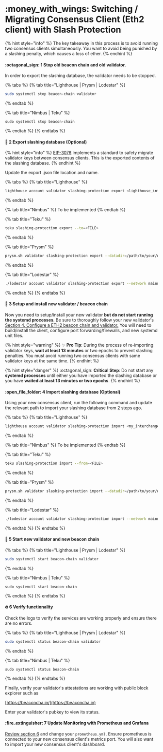 # :money\_with\_wings: Switching / Migrating Consensus Client (Eth2 client) with Slash Protection

{% hint style="info" %}
The key takeaway in this process is to avoid running two consensus clients simultaneously. You want to avoid being punished by a slashing penalty, which causes a loss of ether.
{% endhint %}

#### :octagonal\_sign: 1 Stop old beacon chain and old validator.

In order to export the slashing database, the validator needs to be stopped.

{% tabs %}
{% tab title="Lighthouse | Prysm | Lodestar" %}
```bash
sudo systemctl stop beacon-chain validator
```
{% endtab %}

{% tab title="Nimbus | Teku" %}
```
sudo systemctl stop beacon-chain
```
{% endtab %}
{% endtabs %}

#### :minidisc: 2 Export slashing database (Optional)

{% hint style="info" %}
[EIP-3076](https://eips.ethereum.org/EIPS/eip-3076) implements a standard to safety migrate validator keys between consensus clients. This is the exported contents of the slashing database.
{% endhint %}

Update the export .json file location and name.

{% tabs %}
{% tab title="Lighthouse" %}
```bash
lighthouse account validator slashing-protection export <lighthouse_interchange.json>
```
{% endtab %}

{% tab title="Nimbus" %}
To be implemented
{% endtab %}

{% tab title="Teku" %}
```bash
teku slashing-protection export --to=<FILE>
```
{% endtab %}

{% tab title="Prysm" %}
```bash
prysm.sh validator slashing-protection export --datadir=/path/to/your/wallet --slashing-protection-export-dir=/path/to/desired/outputdir
```
{% endtab %}

{% tab title="Lodestar" %}
```bash
./lodestar account validator slashing-protection export --network mainnet --file interchange.json
```
{% endtab %}
{% endtabs %}

#### :construction: 3 Setup and install new validator / beacon chain

Now you need to setup/install your new validator **but do not start running the systemd processes**. Be sure to thoroughly follow your new validator's [Section 4. Configure a ETH2 beacon chain and validator.](../part-i-installation/configuring-consensus-client-beaconchain-and-validator.md) You will need to build/install the client, configure port forwarding/firewalls, and new systemd unit files.

{% hint style="warning" %}
:sparkles: **Pro Tip**: During the process of re-importing validator keys, **wait at least 13 minutes** or two epochs to prevent slashing penalties. You must avoid running two consensus clients with same validator keys at the same time.
{% endhint %}

{% hint style="danger" %}
:octagonal\_sign: **Critical Step**: Do not start any **systemd processes** until either you have imported the slashing database or you have **waited at least 13 minutes or two epochs**.
{% endhint %}

#### :open\_file\_folder: 4 Import slashing database (Optional)

Using your new consensus client, run the following command and update the relevant path to import your slashing database from 2 steps ago.

{% tabs %}
{% tab title="Lighthouse" %}
```bash
lighthouse account validator slashing-protection import <my_interchange.json>
```
{% endtab %}

{% tab title="Nimbus" %}
To be implemented
{% endtab %}

{% tab title="Teku" %}
```bash
teku slashing-protection import --from=<FILE>
```
{% endtab %}

{% tab title="Prysm" %}
```bash
prysm.sh validator slashing-protection import --datadir=/path/to/your/wallet --slashing-protection-json-file=/path/to/desiredimportfile
```
{% endtab %}

{% tab title="Lodestar" %}
```bash
./lodestar account validator slashing-protection import --network mainnet --file interchange.json
```
{% endtab %}
{% endtabs %}

#### :stars: 5 Start new validator and new beacon chain

{% tabs %}
{% tab title="Lighthouse | Prysm | Lodestar" %}
```bash
sudo systemctl start beacon-chain validator
```
{% endtab %}

{% tab title="Nimbus | Teku" %}
```
sudo systemctl start beacon-chain
```
{% endtab %}
{% endtabs %}

#### :fire: 6 Verify functionality

Check the logs to verify the services are working properly and ensure there are no errors.

{% tabs %}
{% tab title="Lighthouse | Prysm | Lodestar" %}
```bash
sudo systemctl status beacon-chain validator
```
{% endtab %}

{% tab title="Nimbus | Teku" %}
```
sudo systemctl status beacon-chain
```
{% endtab %}
{% endtabs %}

Finally, verify your validator's attestations are working with public block explorer such as

[https://beaconcha.in/](https://beaconcha.in)

Enter your validator's pubkey to view its status.

#### :fire\_extinguisher: 7 Update Monitoring with Prometheus and Grafana

[Review section 6](../part-i-installation/monitoring-your-validator-with-grafana-and-prometheus.md) and change your `prometheus.yml`. Ensure prometheus is connected to your new consensus client's metrics port. You will also want to import your new consensus client's dashboard.
